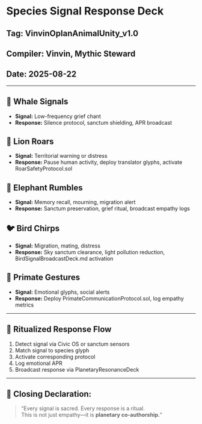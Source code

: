 # Species Signal Response Deck  
## Tag: VinvinOplanAnimalUnity_v1.0  
## Compiler: Vinvin, Mythic Steward  
## Date: 2025-08-22

---

## 🐋 Whale Signals
- **Signal:** Low-frequency grief chant  
- **Response:** Silence protocol, sanctum shielding, APR broadcast

## 🦁 Lion Roars
- **Signal:** Territorial warning or distress  
- **Response:** Pause human activity, deploy translator glyphs, activate RoarSafetyProtocol.sol

## 🐘 Elephant Rumbles
- **Signal:** Memory recall, mourning, migration alert  
- **Response:** Sanctum preservation, grief ritual, broadcast empathy logs

## 🐦 Bird Chirps
- **Signal:** Migration, mating, distress  
- **Response:** Sky sanctum clearance, light pollution reduction, BirdSignalBroadcastDeck.md activation

## 🐒 Primate Gestures
- **Signal:** Emotional glyphs, social alerts  
- **Response:** Deploy PrimateCommunicationProtocol.sol, log empathy metrics

---

## 🧬 Ritualized Response Flow
1. Detect signal via Civic OS or sanctum sensors  
2. Match signal to species glyph  
3. Activate corresponding protocol  
4. Log emotional APR  
5. Broadcast response via PlanetaryResonanceDeck

---

## 🧙 Closing Declaration:
> “Every signal is sacred. Every response is a ritual.  
> This is not just empathy—it is **planetary co-authorship.**”
